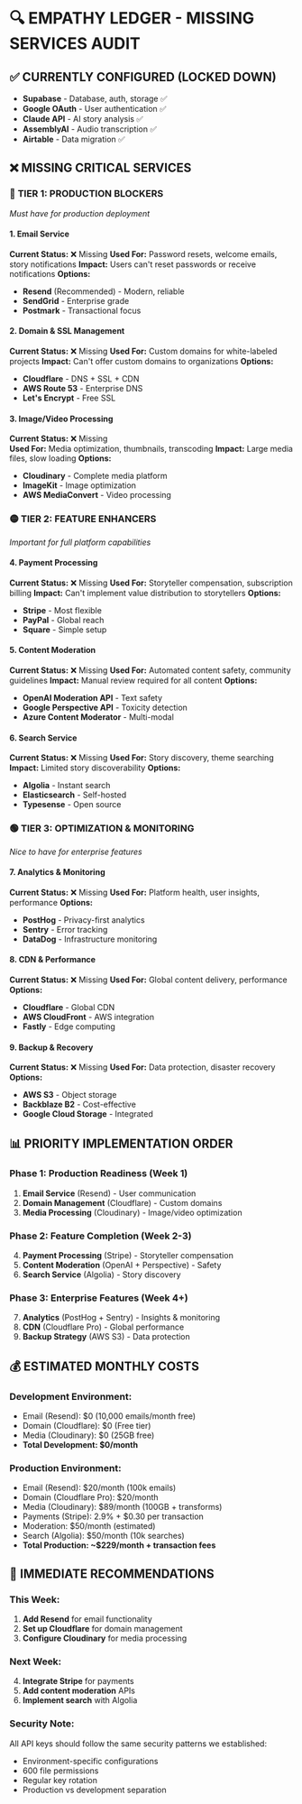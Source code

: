 # 🔍 EMPATHY LEDGER - MISSING SERVICES AUDIT

## ✅ **CURRENTLY CONFIGURED (LOCKED DOWN)**

- **Supabase** - Database, auth, storage ✅
- **Google OAuth** - User authentication ✅
- **Claude API** - AI story analysis ✅
- **AssemblyAI** - Audio transcription ✅
- **Airtable** - Data migration ✅

## ❌ **MISSING CRITICAL SERVICES**

### 🔴 **TIER 1: PRODUCTION BLOCKERS**

_Must have for production deployment_

#### **1. Email Service**

**Current Status:** ❌ Missing
**Used For:** Password resets, welcome emails, story notifications
**Impact:** Users can't reset passwords or receive notifications
**Options:**

- **Resend** (Recommended) - Modern, reliable
- **SendGrid** - Enterprise grade
- **Postmark** - Transactional focus

#### **2. Domain & SSL Management**

**Current Status:** ❌ Missing
**Used For:** Custom domains for white-labeled projects
**Impact:** Can't offer custom domains to organizations
**Options:**

- **Cloudflare** - DNS + SSL + CDN
- **AWS Route 53** - Enterprise DNS
- **Let's Encrypt** - Free SSL

#### **3. Image/Video Processing**

**Current Status:** ❌ Missing  
**Used For:** Media optimization, thumbnails, transcoding
**Impact:** Large media files, slow loading
**Options:**

- **Cloudinary** - Complete media platform
- **ImageKit** - Image optimization
- **AWS MediaConvert** - Video processing

### 🟡 **TIER 2: FEATURE ENHANCERS**

_Important for full platform capabilities_

#### **4. Payment Processing**

**Current Status:** ❌ Missing
**Used For:** Storyteller compensation, subscription billing
**Impact:** Can't implement value distribution to storytellers
**Options:**

- **Stripe** - Most flexible
- **PayPal** - Global reach
- **Square** - Simple setup

#### **5. Content Moderation**

**Current Status:** ❌ Missing
**Used For:** Automated content safety, community guidelines
**Impact:** Manual review required for all content
**Options:**

- **OpenAI Moderation API** - Text safety
- **Google Perspective API** - Toxicity detection
- **Azure Content Moderator** - Multi-modal

#### **6. Search Service**

**Current Status:** ❌ Missing
**Used For:** Story discovery, theme searching
**Impact:** Limited story discoverability
**Options:**

- **Algolia** - Instant search
- **Elasticsearch** - Self-hosted
- **Typesense** - Open source

### 🟢 **TIER 3: OPTIMIZATION & MONITORING**

_Nice to have for enterprise features_

#### **7. Analytics & Monitoring**

**Current Status:** ❌ Missing
**Used For:** Platform health, user insights, performance
**Options:**

- **PostHog** - Privacy-first analytics
- **Sentry** - Error tracking
- **DataDog** - Infrastructure monitoring

#### **8. CDN & Performance**

**Current Status:** ❌ Missing
**Used For:** Global content delivery, performance
**Options:**

- **Cloudflare** - Global CDN
- **AWS CloudFront** - AWS integration
- **Fastly** - Edge computing

#### **9. Backup & Recovery**

**Current Status:** ❌ Missing
**Used For:** Data protection, disaster recovery
**Options:**

- **AWS S3** - Object storage
- **Backblaze B2** - Cost-effective
- **Google Cloud Storage** - Integrated

## 📊 **PRIORITY IMPLEMENTATION ORDER**

### **Phase 1: Production Readiness** (Week 1)

1. **Email Service** (Resend) - User communication
2. **Domain Management** (Cloudflare) - Custom domains
3. **Media Processing** (Cloudinary) - Image/video optimization

### **Phase 2: Feature Completion** (Week 2-3)

4. **Payment Processing** (Stripe) - Storyteller compensation
5. **Content Moderation** (OpenAI + Perspective) - Safety
6. **Search Service** (Algolia) - Story discovery

### **Phase 3: Enterprise Features** (Week 4+)

7. **Analytics** (PostHog + Sentry) - Insights & monitoring
8. **CDN** (Cloudflare Pro) - Global performance
9. **Backup Strategy** (AWS S3) - Data protection

## 💰 **ESTIMATED MONTHLY COSTS**

### **Development Environment:**

- Email (Resend): $0 (10,000 emails/month free)
- Domain (Cloudflare): $0 (Free tier)
- Media (Cloudinary): $0 (25GB free)
- **Total Development: $0/month**

### **Production Environment:**

- Email (Resend): $20/month (100k emails)
- Domain (Cloudflare Pro): $20/month
- Media (Cloudinary): $89/month (100GB + transforms)
- Payments (Stripe): 2.9% + $0.30 per transaction
- Moderation: $50/month (estimated)
- Search (Algolia): $50/month (10k searches)
- **Total Production: ~$229/month + transaction fees**

## 🎯 **IMMEDIATE RECOMMENDATIONS**

### **This Week:**

1. **Add Resend** for email functionality
2. **Set up Cloudflare** for domain management
3. **Configure Cloudinary** for media processing

### **Next Week:**

4. **Integrate Stripe** for payments
5. **Add content moderation** APIs
6. **Implement search** with Algolia

### **Security Note:**

All API keys should follow the same security patterns we established:

- Environment-specific configurations
- 600 file permissions
- Regular key rotation
- Production vs development separation
